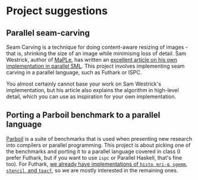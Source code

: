 # Project suggestions

## Parallel seam-carving

Seam Carving is a technique for doing content-aware resizing of
images - that is, shrinking the size of an image while minimising loss
of detail.  Sam Westrick, author of
[MaPLe](https://github.com/MPLLang/mpl), has written an [excellent
article on his own implementation in parallel
SML](https://shwestrick.github.io/2020/07/29/seam-carve.html).  This
project involves implementing seam carving in a parallel language,
such as Futhark or ISPC.

You almost certainly cannot base your work on Sam Westrick's
implementation, but his article also explains the algorithm in
high-level detail, which you can use as inspiration for your own
implementation.

## Porting a Parboil benchmark to a parallel language

[Parboil](http://impact.crhc.illinois.edu/parboil/parboil.aspx) is a
suite of benchmarks that is used when presenting new research into
compilers or parallel programming.  This project is about picking one
of the benchmarks and porting it to a parallel language covered in
class (I prefer Futhark, but if you want to use `ispc` or Parallel
Haskell, that's fine too).  For Futhark, [we already have
implementations of `histo`, `mri-q`, `sgemm`, `stencil`, and
`tpacf`](https://github.com/diku-dk/futhark-benchmarks/tree/master/parboil),
so we are mostly interested in the remaining ones.
